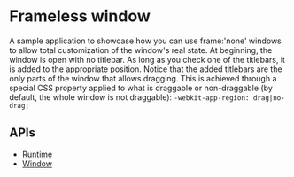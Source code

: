 # Frameless window

A sample application to showcase how you can use frame:'none' windows to allow total customization of the window's real state. At beginning, the window is open with no titlebar. As long as you check one of the titlebars, it is added to the appropriate position. Notice that the added titlebars are the only parts of the window that allows dragging. This is achieved through a special CSS property applied to what is draggable or non-draggable (by default, the whole window is not draggable): `-webkit-app-region: drag|no-drag;`

## APIs

* [Runtime](http://developer.chrome.com/trunk/apps/app.runtime.html)
* [Window](http://developer.chrome.com/trunk/apps/app.window.html)

